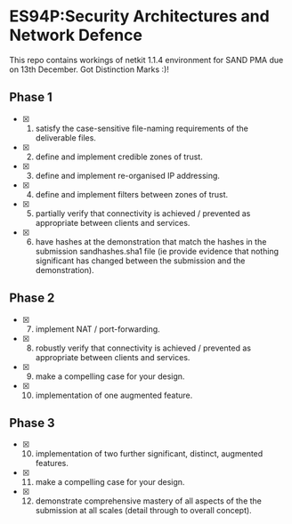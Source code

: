 # ES94P:Security Architectures and Network Defence

This repo contains workings of netkit 1.1.4 environment for SAND PMA due on 13th December. Got Distinction Marks :)!

## Phase 1

- [x] 1. satisfy the case-sensitive file-naming requirements of the deliverable files.
- [x] 2. define and implement credible zones of trust.
- [x] 3. define and implement re-organised IP addressing.
- [x] 4. define and implement filters between zones of trust.
- [x] 5. partially verify that connectivity is achieved / prevented as appropriate between clients and services.
- [x] 6. have hashes at the demonstration that match the hashes in the submission sandhashes.sha1 file (ie provide evidence that nothing significant has changed between the submission and the demonstration).

## Phase 2

- [x] 7. implement NAT / port-forwarding.
- [x] 8. robustly verify that connectivity is achieved / prevented as appropriate between clients and services.
- [x] 9. make a compelling case for your design.
- [x] 10. implementation of one augmented feature.

## Phase 3

- [x] 10. implementation of two further significant, distinct, augmented features.
- [x] 11. make a compelling case for your design.
- [x] 12. demonstrate comprehensive mastery of all aspects of the the submission at all scales (detail through to overall concept).
